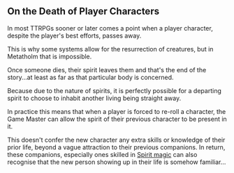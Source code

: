## On the Death of Player Characters

In most TTRPGs sooner or later comes a point when a player character, despite the player's best efforts, passes away.

This is why some systems allow for the resurrection of creatures, but in Metatholm that is impossible.

Once someone dies, their spirit leaves them and that's the end of the story...at least as far as that particular body is concerned.

Because due to the nature of spirits, it is perfectly possible for a departing spirit to choose to inhabit another living being straight away.

In practice this means that when a player is forced to re-roll a character, the Game Master can allow the spirit of their previous character to be present in it.

This doesn't confer the new character any extra skills or knowledge of their prior life, beyond a vague attraction to their previous companions. In return, these companions, especially ones skilled in [Spirit magic](skill:spirit_focus) can also recognise that the new person showing up in their life is somehow familiar...